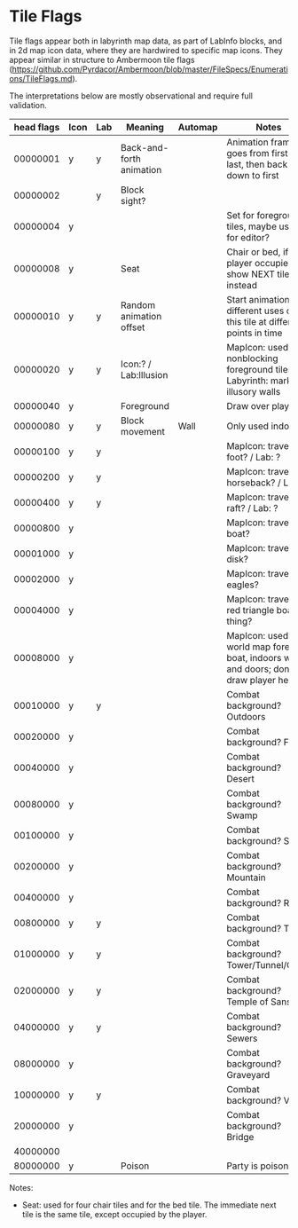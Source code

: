 # Tile Flags

Tile flags appear both in labyrinth map data, as part of LabInfo
blocks, and in 2d map icon data, where they are hardwired to specific
map icons.  They appear similar in structure to Ambermoon tile flags
(https://github.com/Pyrdacor/Ambermoon/blob/master/FileSpecs/Enumerations/TileFlags.md).

The interpretations below are mostly observational and require full
validation.

| head flags | Icon | Lab | Meaning                  | Automap | Notes                                                                                      | Validation |
|------------|------|-----|--------------------------|---------|--------------------------------------------------------------------------------------------|------------|
| 00000001   | y    | y   | Back-and-forth animation |         | Animation frame goes from first to last, then back down to first                           |            |
| 00000002   |      | y   | Block sight?             |         |                                                                                            |            |
| 00000004   | y    |     |                          |         | Set for foreground tiles, maybe used for editor?                                           |            |
| 00000008   | y    |     | Seat                     |         | Chair or bed, if player occupies tile, show NEXT tile instead                              |            |
| 00000010   | y    | y   | Random animation offset  |         | Start animation for different uses of this tile at different points in time                |            |
| 00000020   | y    | y   | Icon:? / Lab:Illusion    |         | MapIcon: used for nonblocking foreground tiles / Labyrinth: marks illusory walls           |            |
| 00000040   | y    |     | Foreground               |         | Draw over player                                                                           |            |
| 00000080   | y    | y   | Block movement           | Wall    | Only used indoors?                                                                         |            |
| 00000100   | y    | y   |                          |         | MapIcon: travel on foot? / Lab: ?                                                          |            |
| 00000200   | y    | y   |                          |         | MapIcon: travel on horseback? / Lab: ?                                                     |            |
| 00000400   | y    | y   |                          |         | MapIcon: travel on raft? / Lab: ?                                                          |            |
| 00000800   | y    |     |                          |         | MapIcon: travel on boat?                                                                   |            |
| 00001000   | y    |     |                          |         | MapIcon: travel on disk?                                                                   |            |
| 00002000   | y    |     |                          |         | MapIcon: travel on eagles?                                                                 |            |
| 00004000   | y    |     |                          |         | MapIcon: travel on red triangle boat thing?                                                |            |
| 00008000   | y    |     |                          |         | MapIcon: used for world map forest, boat, indoors walls and doors; don't draw player here? |            |
| 00010000   | y    | y   |                          |         | Combat background?  Outdoors                                                               |            |
| 00020000   | y    |     |                          |         | Combat background?  Forest                                                                 |            |
| 00040000   | y    |     |                          |         | Combat background?  Desert                                                                 |            |
| 00080000   | y    |     |                          |         | Combat background?  Swamp                                                                  |            |
| 00100000   | y    |     |                          |         | Combat background?  Sea                                                                    |            |
| 00200000   | y    |     |                          |         | Combat background?  Mountain                                                               |            |
| 00400000   | y    |     |                          |         | Combat background?  River                                                                  |            |
| 00800000   | y    | y   |                          |         | Combat background?  Town                                                                   |            |
| 01000000   | y    | y   |                          |         | Combat background?  Tower/Tunnel/Cellar                                                    |            |
| 02000000   | y    | y   |                          |         | Combat background?  Temple of Sansri                                                       |            |
| 04000000   | y    | y   |                          |         | Combat background?  Sewers                                                                 |            |
| 08000000   | y    |     |                          |         | Combat background?  Graveyard                                                              |            |
| 10000000   | y    | y   |                          |         | Combat background?  Villa                                                                  |            |
| 20000000   | y    |     |                          |         | Combat background?  Bridge                                                                 |            |
| 40000000   |      |     |                          |         |                                                                                            |            |
| 80000000   | y    |     | Poison                   |         | Party is poisoned                                                                          |            |


Notes:
- Seat: used for four chair tiles and for the bed tile.  The immediate next tile is the same tile, except occupied by the player.
